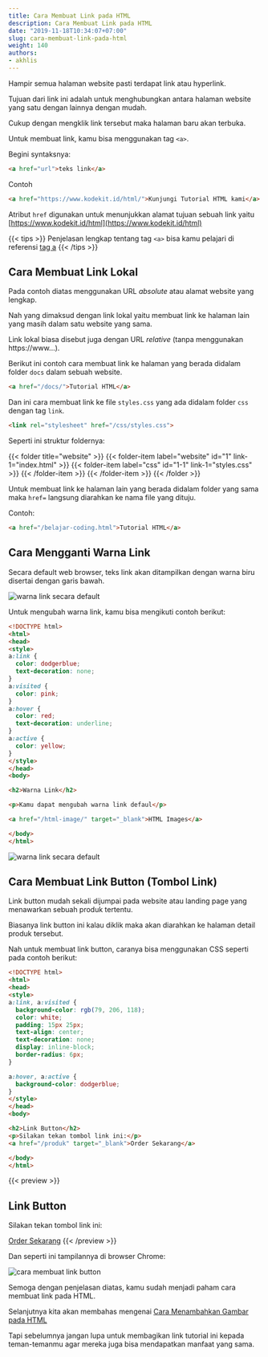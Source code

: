 ```yaml
---
title: Cara Membuat Link pada HTML
description: Cara Membuat Link pada HTML
date: "2019-11-18T10:34:07+07:00"
slug: cara-membuat-link-pada-html
weight: 140
authors:
- akhlis
---
```


Hampir semua halaman website pasti terdapat link atau hyperlink.

Tujuan dari link ini adalah untuk menghubungkan antara halaman website yang satu dengan lainnya dengan mudah.

Cukup dengan mengklik link tersebut maka halaman baru akan terbuka.

Untuk membuat link, kamu bisa menggunakan tag `<a>`.

Begini syntaksnya:

```html
<a href="url">teks link</a>
```

Contoh

```html
<a href="https://www.kodekit.id/html/">Kunjungi Tutorial HTML kami</a>
```

Atribut `href` digunakan untuk menunjukkan alamat tujuan sebuah link yaitu [https://www.kodekit.id/html](https://www.kodekit.id/html)

{{< tips >}}
Penjelasan lengkap tentang tag `<a>` bisa kamu pelajari di referensi [tag a](/element/a/)
{{< /tips >}}


## Cara Membuat Link Lokal

Pada contoh diatas menggunakan URL _absolute_ atau alamat website yang lengkap.

Nah yang dimaksud dengan link lokal yaitu membuat link ke halaman lain yang masih dalam satu website yang sama.

Link lokal biasa disebut juga dengan URL _relative_ (tanpa menggunakan https://www...).

Berikut ini contoh cara membuat link ke halaman yang berada didalam folder `docs` dalam sebuah website.

```html
<a href="/docs/">Tutorial HTML</a>
```

Dan ini cara membuat link ke file `styles.css` yang ada didalam folder `css` dengan tag `link`.

```html
<link rel="stylesheet" href="/css/styles.css">
```

Seperti ini struktur foldernya:

{{< folder title="website" >}}
{{< folder-item label="website" id="1" link-1="index.html" >}}
{{< folder-item label="css" id="1-1" link-1="styles.css" >}}
{{< /folder-item >}}
{{< /folder-item >}}
{{< /folder >}}

Untuk membuat link ke halaman lain yang berada didalam folder yang sama maka `href=` langsung diarahkan ke nama file yang dituju.

Contoh:

```html
<a href="/belajar-coding.html">Tutorial HTML</a>
```

## Cara Mengganti Warna Link

Secara default web browser, teks link akan ditampilkan dengan warna biru disertai dengan garis bawah.

![warna link secara default](/images/html/link-color.png)

Untuk mengubah warna link, kamu bisa mengikuti contoh berikut:

```html
<!DOCTYPE html>
<html>
<head>
<style>
a:link {
  color: dodgerblue;
  text-decoration: none;
}
a:visited {
  color: pink;
}
a:hover {
  color: red;
  text-decoration: underline;
}
a:active {
  color: yellow;
}
</style>
</head>
<body>

<h2>Warna Link</h2>

<p>Kamu dapat mengubah warna link defaul</p>

<a href="/html-image/" target="_blank">HTML Images</a> 

</body>
</html>
```

![warna link secara default](/images/html/link-color-blue.png)

## Cara Membuat Link Button (Tombol Link)

Link button mudah sekali dijumpai pada website atau landing page yang menawarkan sebuah produk tertentu.

Biasanya link button ini kalau diklik maka akan diarahkan ke halaman detail produk tersebut.

Nah untuk membuat link button, caranya bisa menggunakan CSS seperti pada contoh berikut:

```html
<!DOCTYPE html>
<html>
<head>
<style>
a:link, a:visited {
  background-color: rgb(79, 206, 118);
  color: white;
  padding: 15px 25px;
  text-align: center;
  text-decoration: none;
  display: inline-block;
  border-radius: 6px;
}

a:hover, a:active {
  background-color: dodgerblue;
}
</style>
</head>
<body>

<h2>Link Button</h2>
<p>Silakan tekan tombol link ini:</p>
<a href="/produk" target="_blank">Order Sekarang</a>

</body>
</html>
```

{{< preview >}}
<h2>Link Button</h2>
<p class="mb-4">Silakan tekan tombol link ini:</p>
<a class="text-white inline-block text-center bg-green-A400 rounded-lg py-1 px-6 hover:no-underline hover:bg-green-A200" href="/produk" target="_blank">Order Sekarang</a>
{{< /preview >}}

Dan seperti ini tampilannya di browser Chrome:

![cara membuat link button](/images/html/link-button.png)

Semoga dengan penjelasan diatas, kamu sudah menjadi paham cara membuat link pada HTML.

Selanjutnya kita akan membahas mengenai [Cara Menambahkan Gambar pada HTML](/html/cara-menambahkan-gambar-pada-html/)

Tapi sebelumnya jangan lupa untuk membagikan link tutorial ini kepada teman-temanmu agar mereka juga bisa mendapatkan manfaat yang sama.
